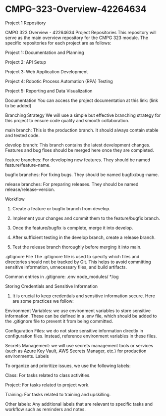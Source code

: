 # CMPG-323-Overview-42264634
Project 1 Repository


CMPG 323 Overview - 42264634
Project Repositories
This repository will serve as the main overview repository for the CMPG 323 module. The specific repositories for each project are as follows:

Project 1: Documentation and Planning

Project 2: API Setup

Project 3: Web Application Development

Project 4: Robotic Process Automation (RPA) Testing

Project 5: Reporting and Data Visualization

Documentation
You can access the project documentation at this link: (link to be added)

Branching Strategy
We will use a simple but effective branching strategy for this project to ensure code quality and smooth collaboration.

main branch: This is the production branch. It should always contain stable and tested code.

develop branch: This branch contains the latest development changes. Features and bug fixes should be merged here once they are completed.

feature branches: For developing new features. They should be named feature/feature-name.

bugfix branches: For fixing bugs. They should be named bugfix/bug-name.

release branches: For preparing releases. They should be named release/release-version.

Workflow

1. Create a feature or bugfix branch from develop.

2. Implement your changes and commit them to the feature/bugfix branch.

3. Once the feature/bugfix is complete, merge it into develop.

4. After sufficient testing in the develop branch, create a release branch.

5. Test the release branch thoroughly before merging it into main.

.gitignore File
The .gitignore file is used to specify which files and directories should not be tracked by Git. This helps to avoid committing sensitive information, unnecessary files, and build artifacts.

Common entries in .gitignore:
.env
node_modules/
*.log


Storing Credentials and Sensitive Information

1. It is crucial to keep credentials and sensitive information secure. Here are some practices we follow:

Environment Variables: we use environment variables to store sensitive information. These can be defined in a .env file, which should be added to the .gitignore file to prevent it from being committed.

Configuration Files: we do not store sensitive information directly in configuration files. Instead, reference environment variables in these files.

Secrets Management: we will use secrets management tools or services (such as Azure Key Vault, AWS Secrets Manager, etc.) for production environments.
Labels


To organize and prioritize issues, we use the following labels:

Class: For tasks related to class activities.

Project: For tasks related to project work.

Training: For tasks related to training and upskilling.

Other labels: Any additional labels that are relevant to specific tasks and workflow such as reminders and notes.

